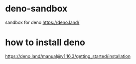 # deno-sandbox
sandbox for deno https://deno.land/

# how to install deno
https://deno.land/manual@v1.16.3/getting_started/installation

